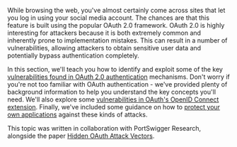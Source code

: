 
While browsing the web, you've almost certainly come across sites that let you log in using your social media account. The chances are that this feature is built using the popular OAuth 2.0 framework. OAuth 2.0 is highly interesting for attackers because it is both extremely common and inherently prone to implementation mistakes. This can result in a number of vulnerabilities, allowing attackers to obtain sensitive user data and potentially bypass authentication completely.

In this section, we'll teach you how to identify and exploit some of the key [vulnerabilities found in OAuth 2.0 authentication](https://portswigger.net/web-security/oauth#exploiting-oauth-authentication-vulnerabilities) mechanisms. Don't worry if you're not too familiar with OAuth authentication - we've provided plenty of background information to help you understand the key concepts you'll need. We'll also explore some [vulnerabilities in OAuth's OpenID Connect extension](https://portswigger.net/web-security/oauth/openid#openid-connect-vulnerabilities). Finally, we've included some guidance on how to [protect your own applications](https://portswigger.net/web-security/oauth/preventing) against these kinds of attacks.

This topic was written in collaboration with PortSwigger Research, alongside the paper [Hidden OAuth Attack Vectors](https://portswigger.net/research/hidden-oauth-attack-vectors).
